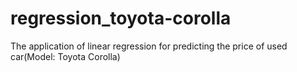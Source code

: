 # regression_toyota-corolla
The application of linear regression for predicting the price of used car(Model: Toyota Corolla)
